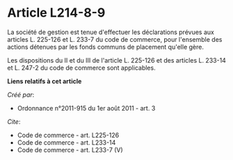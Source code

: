# Article L214-8-9

La société de gestion est tenue d'effectuer les déclarations prévues aux articles L. 225-126 et L. 233-7 du code de commerce,
pour l'ensemble des actions détenues par les fonds communs de placement qu'elle gère. 

Les dispositions du II et du III de l'article L. 225-126 et des articles L. 233-14 et L. 247-2 du code de commerce sont
applicables.

**Liens relatifs à cet article**

_Créé par_:

  - Ordonnance n°2011-915 du 1er août 2011 - art. 3

_Cite_:

  - Code de commerce - art. L225-126
  - Code de commerce - art. L233-14
  - Code de commerce - art. L233-7 (V)
